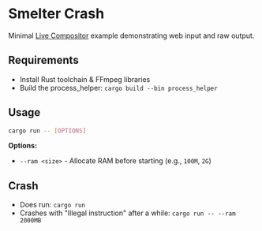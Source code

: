 # Smelter Crash

Minimal [Live Compositor](https://github.com/software-mansion/live-compositor) example demonstrating web input and raw output.

## Requirements
- Install Rust toolchain & FFmpeg libraries
- Build the process_helper: `cargo build --bin process_helper`

## Usage

```bash
cargo run -- [OPTIONS]
```

**Options:**
- `--ram <size>` - Allocate RAM before starting (e.g., `100M`, `2G`)

## Crash
- Does run: `cargo run`
- Crashes with "Illegal instruction" after a while: `cargo run -- --ram 2000MB`

